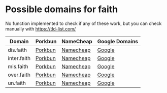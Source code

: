 # Possible domains for faith

No function implemented to check if any of these work, but you can check manually with https://tld-list.com/

| Domain | Porkbun | NameCheap | Google Domains |
|---|---|---|---|
| dis.faith | [Porkbun](https://porkbun.com/checkout/search?prb=e814663da1&tlds=&idnLanguage=&search=search&q=dis.faith) | [Namecheap](https://www.namecheap.com/domains/registration/results/?domain=dis.faith) | [Google](https://domains.google.com/registrar/search?searchTerm=dis.faith) |
| inter.faith | [Porkbun](https://porkbun.com/checkout/search?prb=e814663da1&tlds=&idnLanguage=&search=search&q=inter.faith) | [Namecheap](https://www.namecheap.com/domains/registration/results/?domain=inter.faith) | [Google](https://domains.google.com/registrar/search?searchTerm=inter.faith) |
| mis.faith | [Porkbun](https://porkbun.com/checkout/search?prb=e814663da1&tlds=&idnLanguage=&search=search&q=mis.faith) | [Namecheap](https://www.namecheap.com/domains/registration/results/?domain=mis.faith) | [Google](https://domains.google.com/registrar/search?searchTerm=mis.faith) |
| over.faith | [Porkbun](https://porkbun.com/checkout/search?prb=e814663da1&tlds=&idnLanguage=&search=search&q=over.faith) | [Namecheap](https://www.namecheap.com/domains/registration/results/?domain=over.faith) | [Google](https://domains.google.com/registrar/search?searchTerm=over.faith) |
| un.faith | [Porkbun](https://porkbun.com/checkout/search?prb=e814663da1&tlds=&idnLanguage=&search=search&q=un.faith) | [Namecheap](https://www.namecheap.com/domains/registration/results/?domain=un.faith) | [Google](https://domains.google.com/registrar/search?searchTerm=un.faith) |
